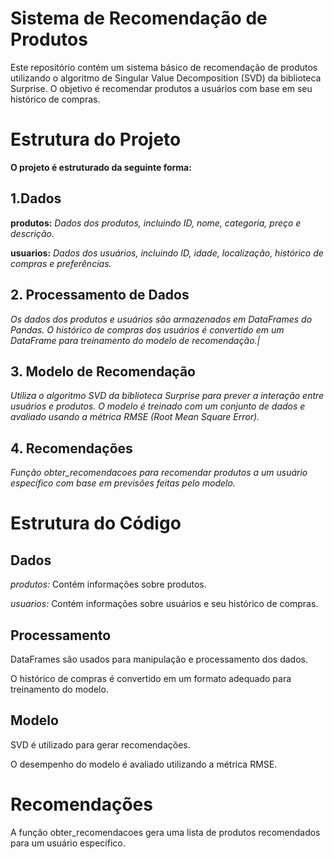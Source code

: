 
# Sistema de Recomendação de Produtos
Este repositório contém um sistema básico de recomendação de produtos utilizando o algoritmo de Singular Value Decomposition (SVD) da biblioteca Surprise. O objetivo é recomendar produtos a usuários com base em seu histórico de compras.

# Estrutura do Projeto
**O projeto é estruturado da seguinte forma:**

## 1.Dados
**produtos:** *Dados dos produtos, incluindo ID, nome, categoria, preço e descrição.*

**usuarios:** *Dados dos usuários, incluindo ID, idade, localização, histórico de compras e preferências.*

## 2. Processamento de Dados
*Os dados dos produtos e usuários são armazenados em DataFrames do Pandas.
O histórico de compras dos usuários é convertido em um DataFrame para treinamento do modelo de recomendação.|*

## 3. Modelo de Recomendação
*Utiliza o algoritmo SVD da biblioteca Surprise para prever a interação entre usuários e produtos.
O modelo é treinado com um conjunto de dados e avaliado usando a métrica RMSE (Root Mean Square Error).*

## 4. Recomendações
*Função obter_recomendacoes para recomendar produtos a um usuário específico com base em previsões feitas pelo modelo.*

# Estrutura do Código

## Dados
*produtos:* Contém informações sobre produtos.

*usuarios:* Contém informações sobre usuários e seu histórico de compras.

## Processamento
DataFrames são usados para manipulação e processamento dos dados.

O histórico de compras é convertido em um formato adequado para treinamento do modelo.

## Modelo
SVD é utilizado para gerar recomendações.

O desempenho do modelo é avaliado utilizando a métrica RMSE.

# Recomendações
A função obter_recomendacoes gera uma lista de produtos recomendados para um usuário específico.
